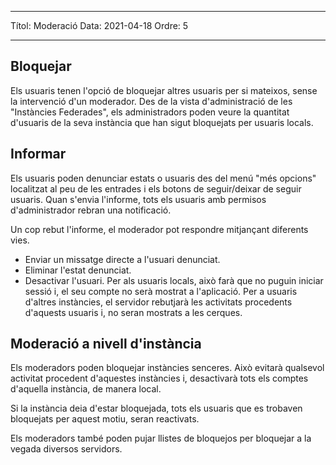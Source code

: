 - - -
Títol: Moderació Data: 2021-04-18 Ordre: 5
- - -

## Bloquejar
Els usuaris tenen l'opció de bloquejar altres usuaris per si mateixos, sense la intervenció d'un moderador. Des de la vista d'administració de les "Instàncies Federades", els administradors poden veure la quantitat d'usuaris de la seva instància que han sigut bloquejats per usuaris locals.

## Informar
Els usuaris poden denunciar estats o usuaris des del menú "més opcions" localitzat al peu de les entrades i els botons de seguir/deixar de seguir usuaris. Quan s'envia l'informe, tots els usuaris amb permisos d'administrador rebran una notificació.

Un cop rebut l'informe, el moderador pot respondre mitjançant diferents vies.
- Enviar un missatge directe a l'usuari denunciat.
- Eliminar l'estat denunciat.
- Desactivar l'usuari. Per als usuaris locals, això farà que no puguin iniciar sessió i, el seu compte no serà mostrat a l'aplicació. Per a usuaris d'altres instàncies, el servidor rebutjarà les activitats procedents d'aquests usuaris i, no seran mostrats a les cerques.

## Moderació a nivell d'instància
Els moderadors poden bloquejar instàncies senceres. Això evitarà qualsevol activitat procedent d'aquestes instàncies i, desactivarà tots els comptes d'aquella instància, de manera local.

Si la instància deia d'estar bloquejada, tots els usuaris que es trobaven bloquejats per aquest motiu, seran reactivats.

Els moderadors també poden pujar llistes de bloquejos per bloquejar a la vegada diversos servidors.
